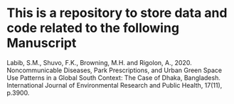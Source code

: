 # This is a repository to store data and code related to the following Manuscript

Labib, S.M., Shuvo, F.K., Browning, M.H. and Rigolon, A., 2020. Noncommunicable Diseases, Park Prescriptions, and Urban Green Space Use Patterns in a Global South Context: The Case of Dhaka, Bangladesh. International Journal of Environmental Research and Public Health, 17(11), p.3900.
